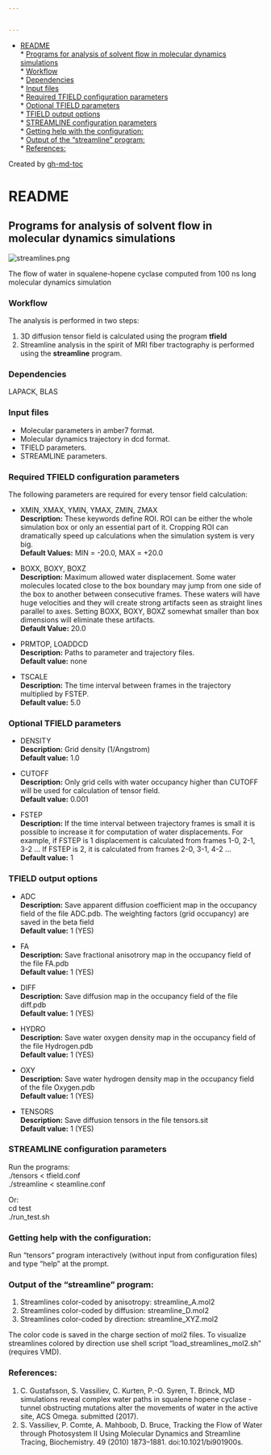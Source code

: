 ```yaml
---


---
```


<ul>
<li><a href="#readme">README</a><br>
* <a href="#programs-for-analysis-of-solvent-flow-in-molecular-dynamics-simulations">Programs for analysis of solvent flow in molecular dynamics simulations</a><br>
* <a href="#workflow">Workflow</a><br>
* <a href="#dependencies">Dependencies</a><br>
* <a href="#input-files">Input files</a><br>
* <a href="#required-tfield-configuration-parameters">Required TFIELD configuration parameters</a><br>
* <a href="#optional-tfield-parameters">Optional TFIELD parameters</a><br>
* <a href="#tfield-output-options">TFIELD output options</a><br>
* <a href="#streamline-configuration-parameters">STREAMLINE configuration parameters</a><br>
* <a href="#getting-help-with-the-configuration">Getting help with the configuration:</a><br>
* <a href="#output-of-the-streamline-program">Output of the “streamline” program:</a><br>
* <a href="#references">References:</a></li>
</ul>
<p>Created by <a href="https://github.com/ekalinin/github-markdown-toc">gh-md-toc</a></p>
<h1 id="readme">README</h1>
<h2 id="programs-for-analysis-of-solvent-flow-in-molecular-dynamics-simulations">Programs for analysis of solvent flow in molecular dynamics simulations</h2>
<p><img src="https://bitbucket.org/repo/qExpaGG/images/3181802118-streamlines.png" alt="streamlines.png"></p>
<p>The flow of water in squalene-hopene cyclase computed from 100 ns long molecular dynamics simulation</p>
<h3 id="workflow">Workflow</h3>
<p>The analysis is performed in two steps:</p>
<ol>
<li>3D diffusion tensor field is calculated using the program <strong>tfield</strong></li>
<li>Streamline analysis in the spirit of MRI fiber tractography is performed using the <strong>streamline</strong> program.</li>
</ol>
<h3 id="dependencies">Dependencies</h3>
<p>LAPACK, BLAS</p>
<h3 id="input-files">Input files</h3>
<ul>
<li>Molecular parameters in amber7 format.</li>
<li>Molecular dynamics trajectory in dcd format.</li>
<li>TFIELD parameters.</li>
<li>STREAMLINE parameters.</li>
</ul>
<h3 id="required-tfield-configuration-parameters">Required TFIELD configuration parameters</h3>
<p>The following parameters are required for every tensor field calculation:</p>
<ul>
<li>
<p>XMIN, XMAX, YMIN, YMAX, ZMIN, ZMAX<br>
<strong>Description:</strong> These keywords define ROI. ROI can be either the whole simulation box or only an essential part of it. Cropping ROI can dramatically speed up calculations when the simulation system is very big.<br>
<strong>Default Values:</strong> MIN = -20.0, MAX = +20.0</p>
</li>
<li>
<p>BOXX, BOXY, BOXZ<br>
<strong>Description:</strong> Maximum allowed water displacement. Some water molecules located close to the box boundary may jump from one side of the box to another between consecutive frames. These waters will have huge velocities and they will create strong artifacts seen as straight lines parallel to axes. Setting BOXX, BOXY, BOXZ somewhat smaller than box dimensions will eliminate these artifacts.<br>
<strong>Default Value:</strong> 20.0</p>
</li>
<li>
<p>PRMTOP, LOADDCD<br>
<strong>Description:</strong> Paths to parameter and trajectory files.<br>
<strong>Default value:</strong> none</p>
</li>
<li>
<p>TSCALE<br>
<strong>Description:</strong> The time interval between frames in the trajectory multiplied by FSTEP.<br>
<strong>Default value:</strong> 5.0</p>
</li>
</ul>
<h3 id="optional-tfield-parameters">Optional TFIELD parameters</h3>
<ul>
<li>
<p>DENSITY<br>
<strong>Description:</strong> Grid density (1/Angstrom)<br>
<strong>Default value:</strong> 1.0</p>
</li>
<li>
<p>CUTOFF<br>
<strong>Description:</strong> Only grid cells with water occupancy higher than CUTOFF will be used for calculation of tensor field.<br>
<strong>Default value:</strong> 0.001</p>
</li>
<li>
<p>FSTEP<br>
<strong>Description:</strong> If the time interval between trajectory frames is small it is possible to increase it for computation of water displacements. For example, if FSTEP is 1 displacement is calculated from frames 1-0, 2-1, 3-2 … If FSTEP is 2, it is calculated from frames 2-0, 3-1, 4-2 …<br>
<strong>Default value:</strong> 1</p>
</li>
</ul>
<h3 id="tfield-output-options">TFIELD output options</h3>
<ul>
<li>
<p>ADC<br>
<strong>Description:</strong> Save apparent diffusion coefficient map in the occupancy field of the file ADC.pdb. The weighting factors (grid occupancy) are saved in the beta field<br>
<strong>Default value:</strong> 1 (YES)</p>
</li>
<li>
<p>FA<br>
<strong>Description:</strong> Save fractional anisotrory map in the occupancy field of the file FA.pdb<br>
<strong>Default value:</strong> 1 (YES)</p>
</li>
<li>
<p>DIFF<br>
<strong>Description:</strong> Save diffusion map in the occupancy field of the file diff.pdb<br>
<strong>Default value:</strong> 1 (YES)</p>
</li>
<li>
<p>HYDRO<br>
<strong>Description:</strong> Save water oxygen density map in the occupancy field of the file Hydrogen.pdb<br>
<strong>Default value:</strong> 1 (YES)</p>
</li>
<li>
<p>OXY<br>
<strong>Description:</strong> Save water hydrogen density map in the occupancy field of the file Oxygen.pdb<br>
<strong>Default value:</strong> 1 (YES)</p>
</li>
<li>
<p>TENSORS<br>
<strong>Description:</strong> Save diffusion tensors in the file tensors.sit<br>
<strong>Default value:</strong> 1 (YES)</p>
</li>
</ul>
<h3 id="streamline-configuration-parameters">STREAMLINE configuration parameters</h3>
<p>Run the programs:<br>
./tensors &lt; tfield.conf<br>
./streamline &lt; steamline.conf</p>
<p>Or:<br>
cd test<br>
./run_test.sh</p>
<h3 id="getting-help-with-the-configuration">Getting help with the configuration:</h3>
<p>Run “tensors” program interactively (without input from configuration files) and type “help” at the prompt.</p>
<h3 id="output-of-the-“streamline”-program">Output of the “streamline” program:</h3>
<ol>
<li>Streamlines color-coded by anisotropy: streamline_A.mol2</li>
<li>Streamlines color-coded by diffusion: streamline_D.mol2</li>
<li>Streamlines color-coded by direction: streamline_XYZ.mol2</li>
</ol>
<p>The color code is saved in the charge section of mol2 files. To visualize streamlines colored by direction use shell script “load_streamlines_mol2.sh” (requires VMD).</p>
<h3 id="references">References:</h3>
<ol>
<li>C. Gustafsson, S. Vassiliev, C. Kurten, P.-O. Syren, T. Brinck, MD simulations reveal complex water paths in squalene hopene cyclase - tunnel obstructing mutations alter the movements of water in the active site, ACS Omega. submitted (2017).</li>
<li>S. Vassiliev, P. Comte, A. Mahboob, D. Bruce, Tracking the Flow of Water through Photosystem II Using Molecular Dynamics and Streamline Tracing, Biochemistry. 49 (2010) 1873–1881. doi:10.1021/bi901900s.</li>
</ol>


